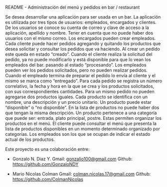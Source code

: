 README - Administración del menú y pedidos en bar / restaurant

Se desea desarrollar una aplicación para ser usada en un bar. La aplicación es utilizada
por tres tipos de usuarios: empleados, encargados y clientes. De los usuarios se conoce
su cuenta de correo y clave de acceso a la aplicación, apellido y nombre. Tener en
cuenta que no puede haber dos usuarios con el mismo correo.
Los encargados pueden crear empleados.
Cada cliente puede hacer pedidos agregando y quitando los productos que desea
solicitar y consultar los pedidos que va haciendo. Al crear un pedido este queda en
estado “creado”.
Cuando el cliente realiza la solicitud del pedido, ya no puede modificarlo y está
disponible para que lo vean los empleados del bar. pasando al estado “procesando”.
Los empleados pueden ver los pedidos solicitados, pero no pueden realizar pedidos.
Cuando el empleado termina de preparar el pedido lo envía al cliente y el mismo se
marca como “entregado”.
Para cada pedido se registra un número correlativo, la fecha y hora en la que se crea y
los productos solicitados, con sus correspondientes cantidades. Para un mismo pedido
no pueden agregarse dos productos iguales.
Cada producto se identifica con un nombre, una descripción y un precio unitario. Un
producto puede estar “disponible” o “no disponible”. En la lista de productos no puede
haber dos que tengan la misma descripción. Un producto pertenece a una categoría
que puede ser: entrada, plato principal, postre. Estas permiten organizar los productos
en el menú. El cliente puede consultar el menú que presenta la lista de productos
disponibles en un momento determinado organizado por categorías. Los empleados
son los que se ocupan de indicar el estado actual de los productos.

Este proyecto es una colaboración entre:

- Gonzalo N. Diaz Y.          Gmail: gonzalio100@gmail.com              Github: https://github.com/GonzaloNDY

- Mario Nicolas Colman        Gmail: colman.nicolas.17@gmail.com        Github: https://github.com/ColmanNicolas

